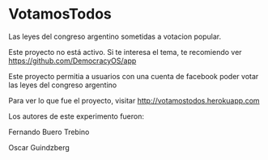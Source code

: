 VotamosTodos
=============

Las leyes del congreso argentino sometidas a votacion popular.


Este proyecto no está activo. Si te interesa el tema, te recomiendo ver https://github.com/DemocracyOS/app

Este proyecto permitia a usuarios con una cuenta de facebook poder votar las leyes del congreso argentino 

Para ver lo que fue el proyecto, visitar http://votamostodos.herokuapp.com

Los autores de este experimento fueron:

Fernando Buero Trebino

Oscar Guindzberg